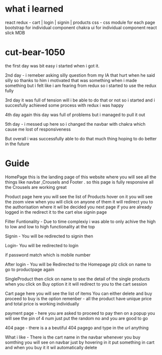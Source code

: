 <h1>
what i learned
</h1> 
react redux - 
   cart | login | signin | products
css -
    css module for each page 
    bootstrap  for individual  component
    chakra ui for individual component 
    react slick 
    MDB
    
 
    



# cut-bear-1050
the first day was bit easy i started when i got it.


2nd day -
i remeber asking silly question from my IA that hurt when he said silly so thanks to him i motivated
 that was something when i made something but i felt like i am fearing from redux 
 so i started to use the redux fully 
 
 
 3rd day 
 it was full of tension will i be able to do that or not so i started and i succesfully achieved some process with redux 
 i was happy 
 
 
 4th day
 again this day was full of problems but i managed to pull it out 
 
 5th day - 
 i messed up here so i changed the navbar with chakra which cause me lost of responsiveness 
 
 But overall i was successfully able to do that much thing hoping to do better in the future 
 
 <h1> Guide</h1>
HomePage 
this is the landing page of this website where you will see all the things like navbar ,Crousels and Footer .
so this page is fully responsive 
all the Crousels are working great

Product page 
here you will see the list of Products
hover on it you will see the zoom view
when you will click on anyone of them it will redirect you to the authorisation where it wil be decided you next page 
if you are already logged in the  redirect it to the cart else signin page 


Filter Funtionality -
Due to time complexiy i was able to only achive the high to low and low to high functionality at the top

Signin -
You will be redirected to signin then 

Login-
You will be redirected to login 

if password match which is mobile number 


After login -
You will be Redirected to the Homepage
plz click on name to go to productpage again 

SingleProduct 
then click on name to see the detail of the single products
when you click on Buy option  it it will redirect to you to the cart session 

Cart page
here you will see the list of items 
You can either delete and buy 
proceed to buy is the option 
remenber - all the product have unique price and total price is working individually 

payment page -
here you are asked to proceed to pay 
then on a popup you will see the pin of 4 num just put the random no and you are good to go

404 page -
there is a a beutiful 404 pagego and type in the url anything 


What i like - 
There is the cart name in the navbar whenever you buy somthing you will see on navbar just by hovering in it put something in cart 
and when you buy it it wil automatically delete






